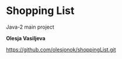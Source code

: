 # Shopping List
Java-2 main project

**Olesja Vasiljeva**

https://github.com/olesjonok/shoppingList.git
